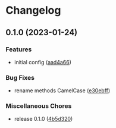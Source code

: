 # Changelog

## 0.1.0 (2023-01-24)


### Features

* initial config ([aad4a66](https://github.com/devopsarr/radarr-go/commit/aad4a669ca5765d3b5ba6d2904a3101ab4ef27ad))


### Bug Fixes

* rename methods CamelCase ([e30ebff](https://github.com/devopsarr/radarr-go/commit/e30ebffa5aa2ffa00aadb15af7409d39c19138c6))


### Miscellaneous Chores

* release 0.1.0 ([4b5d320](https://github.com/devopsarr/radarr-go/commit/4b5d32049647b0dcc8e697a1308795c65d0b2150))
